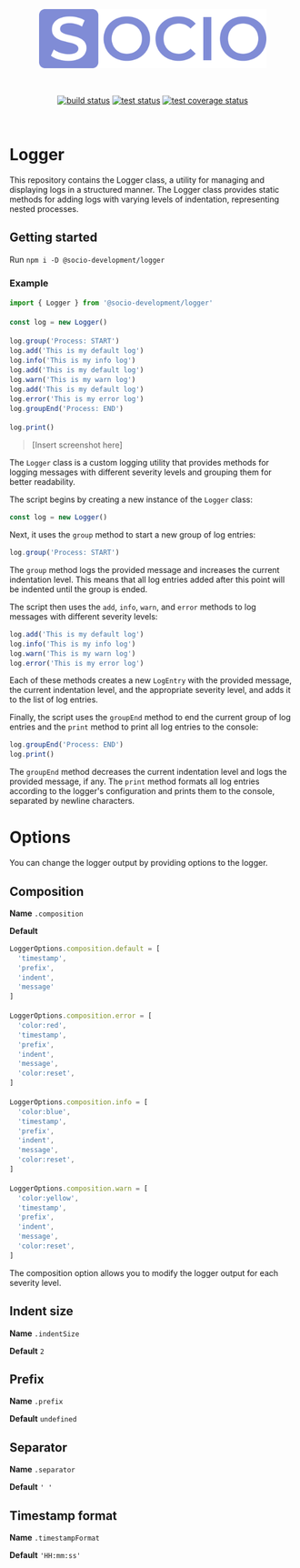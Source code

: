 <p align="center">
<a href="https://github.com/Socio-Development/logger">
  <img src="https://raw.githubusercontent.com/Socio-Development/generator/66b1ed38bb1f886c5250e69edf8885b3c4656971/docs/assets/socio-full.svg" alt="Socio logo" width="400px">
</a>
</p>
<br />
<p align="center">
  <a href="https://github.com/Socio-Development/logger/actions/workflows/build-status.yml"><img src="https://github.com/Socio-Development/logger/actions/workflows/build-status.yml/badge.svg?branch=main" alt="build status"></a>
  <a href="https://github.com/Socio-Development/logger/actions/workflows/test-status.yml"><img src="https://github.com/Socio-Development/logger/actions/workflows/test-status.yml/badge.svg?branch=main" alt="test status"></a>
  <a href="https://github.com/Socio-Development/logger/actions/workflows/coverage-status.yml"><img src="https://github.com/Socio-Development/logger/actions/workflows/coverage-status.yml/badge.svg?branch=main" alt="test coverage status"></a>
</p>
<br />

# Logger

This repository contains the Logger class, a utility for managing and displaying logs in a structured manner. The Logger class provides static methods for adding logs with varying levels of indentation, representing nested processes.

## Getting started

Run `npm i -D @socio-development/logger`

### Example

```ts
import { Logger } from '@socio-development/logger'

const log = new Logger()

log.group('Process: START')
log.add('This is my default log')
log.info('This is my info log')
log.add('This is my default log')
log.warn('This is my warn log')
log.add('This is my default log')
log.error('This is my error log')
log.groupEnd('Process: END')

log.print()
```

> [Insert screenshot here]

The `Logger` class is a custom logging utility that provides methods for logging messages with different severity levels and grouping them for better readability.

The script begins by creating a new instance of the `Logger` class:

```ts
const log = new Logger()
```

Next, it uses the `group` method to start a new group of log entries:

```ts
log.group('Process: START')
```

The `group` method logs the provided message and increases the current indentation level. This means that all log entries added after this point will be indented until the group is ended.

The script then uses the `add`, `info`, `warn`, and `error` methods to log messages with different severity levels:

```ts
log.add('This is my default log')
log.info('This is my info log')
log.warn('This is my warn log')
log.error('This is my error log')
```

Each of these methods creates a new `LogEntry` with the provided message, the current indentation level, and the appropriate severity level, and adds it to the list of log entries.

Finally, the script uses the `groupEnd` method to end the current group of log entries and the `print` method to print all log entries to the console:

```ts
log.groupEnd('Process: END')
log.print()
```

The `groupEnd` method decreases the current indentation level and logs the provided message, if any. The `print` method formats all log entries according to the logger's configuration and prints them to the console, separated by newline characters.

# Options

You can change the logger output by providing options to the logger.

## Composition

**Name** `.composition`

**Default**
```ts
LoggerOptions.composition.default = [
  'timestamp',
  'prefix',
  'indent',
  'message'
]

LoggerOptions.composition.error = [
  'color:red',
  'timestamp',
  'prefix',
  'indent',
  'message',
  'color:reset',
]

LoggerOptions.composition.info = [
  'color:blue',
  'timestamp',
  'prefix',
  'indent',
  'message',
  'color:reset',
]

LoggerOptions.composition.warn = [
  'color:yellow',
  'timestamp',
  'prefix',
  'indent',
  'message',
  'color:reset',
]
```

The composition option allows you to modify the logger output for each severity level.

## Indent size

**Name** `.indentSize`

**Default** `2`

## Prefix

**Name** `.prefix`

**Default** `undefined`

## Separator

**Name** `.separator`

**Default** `' '`

## Timestamp format

**Name** `.timestampFormat`

**Default** `'HH:mm:ss'`
